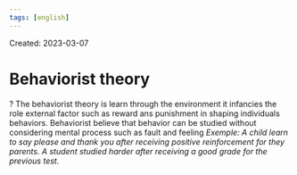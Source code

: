 ```yaml
---
tags: [english] 
---
```

Created: 2023-03-07

# Behaviorist theory
?
The behaviorist theory is learn through the environment it infancies the role external factor such as reward ans punishment in shaping individuals behaviors. Behaviorist believe that behavior can be studied without considering mental process such as fault and feeling 
*Exemple: A child learn to say please and thank you after receiving positive reinforcement for they parents. A student studied harder after receiving a good grade for the previous test.*
<!--SR:!2023-04-07,11,230-->
